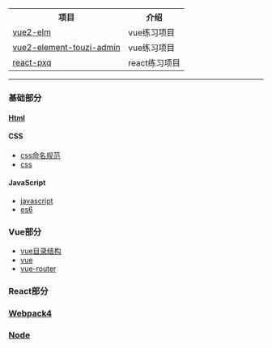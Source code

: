
<table>
  <tr>
    <th>项目</th>
    <th>介绍</th>
  </tr>
  <tr>
    <td><a href="https://github.com/bailicangdu/vue2-elm">vue2-elm</a></td>
    <td>vue练习项目</td>
  </tr>
  <tr>
    <td><a href="https://github.com/wdlhao/vue2-element-touzi-admin?utm_source=gold_browser_extension">vue2-element-touzi-admin</a></td>
    <td>vue练习项目</td>
  </tr>
  <tr>
    <td><a href="https://github.com/bailicangdu/react-pxq">react-pxq</a></td>
    <td>react练习项目</td>
  </tr>
</table>

---

### 基础部分

  #### [Html](https://github.com/chen-eugene/Web-Interview/blob/master/package/html/Html.md)
  
  #### CSS
   * [css命名规范](https://github.com/chen-eugene/Web-Interview/blob/master/package/css/css%E5%91%BD%E5%90%8D%E8%A7%84%E8%8C%83.md)
   * [css](https://github.com/chen-eugene/Web-Interview/blob/master/package/css/css.md)
  
  #### JavaScript
   * [javascript](https://github.com/chen-eugene/Web-Interview/blob/master/package/javascript/JavaScript.md)
   * [es6](https://github.com/chen-eugene/Web-Interview/blob/master/package/javascript/es6.md)
   
  
### Vue部分
  * [vue目录结构](https://github.com/chen-eugene/Web-Interview/blob/master/package/vue/Vue%E7%9B%AE%E5%BD%95%E7%BB%93%E6%9E%84.md)
  * [vue](https://github.com/chen-eugene/Web-Interview/blob/master/package/vue/vue.md)
  * [vue-router](https://github.com/chen-eugene/Web-Interview/blob/master/package/vue/Vue-Router.md)


### React部分


### [Webpack4](https://github.com/chen-eugene/Web-Interview/blob/master/package/webpack/Webpack4.md)

  
### [Node](https://github.com/chen-eugene/Web-Interview/blob/master/package/node/Node.md)
 

  
  
  
  
  
